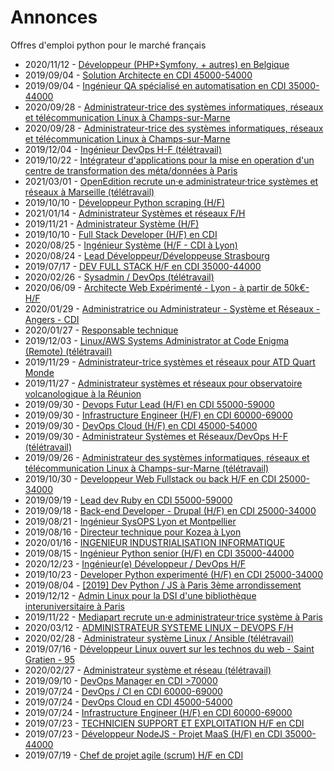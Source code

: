 # Annonces

Offres d'emploi python pour le marché français

* 2020/11/12 - [Développeur (PHP+Symfony, + autres) en Belgique](http://www.pyjobs.fr/jobs/details/6491/developpeur-php-symfony-autres-en-belgique "Développeur (PHP+Symfony, + autres) en Belgique")
* 2019/09/04 - [Solution Architecte en CDI 45000-54000](http://www.pyjobs.fr/jobs/details/6457/solution-architecte-en-cdi-45000-54000 "Solution Architecte en CDI 45000-54000")
* 2019/09/04 - [Ingénieur QA spécialisé en automatisation en CDI 35000-44000](http://www.pyjobs.fr/jobs/details/6458/ingenieur-qa-specialise-en-automatisation-en-cdi-35000-44000 "Ingénieur QA spécialisé en automatisation en CDI 35000-44000")
* 2020/09/28 - [Administrateur-trice des systèmes informatiques, réseaux et télécommunication Linux à Champs-sur-Marne](http://www.pyjobs.fr/jobs/details/6490/administrateur-trice-des-systemes-informatiques-reseaux-et-telecommunication-linux-a-champs-sur-marne "Administrateur-trice des systèmes informatiques, réseaux et télécommunication Linux à Champs-sur-Marne")
* 2020/09/28 - [Administrateur-trice des systèmes informatiques, réseaux et télécommunication Linux à Champs-sur-Marne](http://www.pyjobs.fr/jobs/details/6489/administrateur-trice-des-systemes-informatiques-reseaux-et-telecommunication-linux-a-champs-sur-marne "Administrateur-trice des systèmes informatiques, réseaux et télécommunication Linux à Champs-sur-Marne")
* 2019/12/04 - [Ingénieur DevOps H-F (télétravail)](http://www.pyjobs.fr/jobs/details/6477/ingenieur-devops-h-f-teletravail "Ingénieur DevOps H-F (télétravail)")
* 2019/10/22 - [Intégrateur d'applications pour la mise en operation d'un centre de transformation des méta/données à Paris](http://www.pyjobs.fr/jobs/details/6469/integrateur-dapplications-pour-la-mise-en-operation-dun-centre-de-transformation-des-meta-donnees-a-paris "Intégrateur d'applications pour la mise en operation d'un centre de transformation des méta/données à Paris")
* 2021/03/01 - [OpenEdition recrute un·e administrateur·trice systèmes et réseaux à Marseille (télétravail)](http://www.pyjobs.fr/jobs/details/6495/openedition-recrute-un-e-administrateur-trice-systemes-et-reseaux-a-marseille-teletravail "OpenEdition recrute un·e administrateur·trice systèmes et réseaux à Marseille (télétravail)")
* 2019/10/10 - [Développeur Python scraping (H/F)](http://www.pyjobs.fr/jobs/details/6468/developpeur-python-scraping-h-f "Développeur Python scraping (H/F)")
* 2021/01/14 - [Administrateur Systèmes et réseaux F/H](http://www.pyjobs.fr/jobs/details/6494/administrateur-systemes-et-reseaux-f-h "Administrateur Systèmes et réseaux F/H")
* 2019/11/21 - [Administrateur Système (H/F)](http://www.pyjobs.fr/jobs/details/6472/administrateur-systeme-h-f "Administrateur Système (H/F)")
* 2019/10/10 - [Full Stack Developer (H/F) en CDI](http://www.pyjobs.fr/jobs/details/6467/full-stack-developer-h-f-en-cdi "Full Stack Developer (H/F) en CDI")
* 2020/08/25 - [Ingénieur Système (H/F - CDI à Lyon)](http://www.pyjobs.fr/jobs/details/6488/ingenieur-systeme-h-f-cdi-a-lyon "Ingénieur Système (H/F - CDI à Lyon)")
* 2020/08/24 - [Lead Développeur/Développeuse Strasbourg](http://www.pyjobs.fr/jobs/details/6487/lead-developpeur-developpeuse-strasbourg "Lead Développeur/Développeuse Strasbourg")
* 2019/07/17 - [DEV FULL STACK H/F en CDI 35000-44000](http://www.pyjobs.fr/jobs/details/6446/dev-full-stack-h-f-en-cdi-35000-44000 "DEV FULL STACK H/F en CDI 35000-44000")
* 2020/02/26 - [Sysadmin / DevOps (télétravail)](http://www.pyjobs.fr/jobs/details/6482/sysadmin-devops-teletravail "Sysadmin / DevOps (télétravail)")
* 2020/06/09 - [Architecte Web Expérimenté - Lyon - à partir de 50k€- H/F](http://www.pyjobs.fr/jobs/details/6486/architecte-web-experimente-lyon-a-partir-de-50keur-h-f "Architecte Web Expérimenté - Lyon - à partir de 50k€- H/F")
* 2020/01/29 - [Administratrice ou Administrateur - Système et Réseaux - Angers - CDI](http://www.pyjobs.fr/jobs/details/6481/administratrice-ou-administrateur-systeme-et-reseaux-angers-cdi "Administratrice ou Administrateur - Système et Réseaux - Angers - CDI")
* 2020/01/27 - [Responsable technique](http://www.pyjobs.fr/jobs/details/6480/responsable-technique "Responsable technique")
* 2019/12/03 - [Linux/AWS Systems Administrator at Code Enigma (Remote) (télétravail)](http://www.pyjobs.fr/jobs/details/6476/linux-aws-systems-administrator-at-code-enigma-remote-teletravail "Linux/AWS Systems Administrator at Code Enigma (Remote) (télétravail)")
* 2019/11/29 - [Administrateur-trice systèmes et réseaux pour ATD Quart Monde](http://www.pyjobs.fr/jobs/details/6475/administrateur-trice-systemes-et-reseaux-pour-atd-quart-monde "Administrateur-trice systèmes et réseaux pour ATD Quart Monde")
* 2019/11/27 - [Administrateur systèmes et réseaux pour observatoire volcanologique à la Réunion](http://www.pyjobs.fr/jobs/details/6474/administrateur-systemes-et-reseaux-pour-observatoire-volcanologique-a-la-reunion "Administrateur systèmes et réseaux pour observatoire volcanologique à la Réunion")
* 2019/09/30 - [Devops Futur Lead (H/F) en CDI 55000-59000](http://www.pyjobs.fr/jobs/details/6464/devops-futur-lead-h-f-en-cdi-55000-59000 "Devops Futur Lead (H/F) en CDI 55000-59000")
* 2019/09/30 - [Infrastructure Engineer (H/F) en CDI 60000-69000](http://www.pyjobs.fr/jobs/details/6466/infrastructure-engineer-h-f-en-cdi-60000-69000 "Infrastructure Engineer (H/F) en CDI 60000-69000")
* 2019/09/30 - [DevOps Cloud (H/F) en CDI 45000-54000](http://www.pyjobs.fr/jobs/details/6465/devops-cloud-h-f-en-cdi-45000-54000 "DevOps Cloud (H/F) en CDI 45000-54000")
* 2019/09/30 - [Administrateur Systèmes et Réseaux/DevOps H-F (télétravail)](http://www.pyjobs.fr/jobs/details/6463/administrateur-systemes-et-reseaux-devops-h-f-teletravail "Administrateur Systèmes et Réseaux/DevOps H-F (télétravail)")
* 2019/09/26 - [Administrateur des systèmes informatiques, réseaux et télécommunication Linux à Champs-sur-Marne (télétravail)](http://www.pyjobs.fr/jobs/details/6462/administrateur-des-systemes-informatiques-reseaux-et-telecommunication-linux-a-champs-sur-marne-teletravail "Administrateur des systèmes informatiques, réseaux et télécommunication Linux à Champs-sur-Marne (télétravail)")
* 2019/10/30 - [Developpeur Web Fullstack ou back H/F en CDI 25000-34000](http://www.pyjobs.fr/jobs/details/6471/developpeur-web-fullstack-ou-back-h-f-en-cdi-25000-34000 "Developpeur Web Fullstack ou back H/F en CDI 25000-34000")
* 2019/09/19 - [Lead dev Ruby en CDI 55000-59000](http://www.pyjobs.fr/jobs/details/6461/lead-dev-ruby-en-cdi-55000-59000 "Lead dev Ruby en CDI 55000-59000")
* 2019/09/18 - [Back-end Developer - Drupal (H/F) en CDI 25000-34000](http://www.pyjobs.fr/jobs/details/6460/back-end-developer-drupal-h-f-en-cdi-25000-34000 "Back-end Developer - Drupal (H/F) en CDI 25000-34000")
* 2019/08/21 - [Ingénieur SysOPS Lyon et Montpellier](http://www.pyjobs.fr/jobs/details/6456/ingenieur-sysops-lyon-et-montpellier "Ingénieur SysOPS Lyon et Montpellier")
* 2019/08/16 - [Directeur technique pour Kozea à Lyon](http://www.pyjobs.fr/jobs/details/6455/directeur-technique-pour-kozea-a-lyon "Directeur technique pour Kozea à Lyon")
* 2020/01/16 - [INGENIEUR INDUSTRIALISATION INFORMATIQUE](http://www.pyjobs.fr/jobs/details/6479/ingenieur-industrialisation-informatique "INGENIEUR INDUSTRIALISATION INFORMATIQUE")
* 2019/08/15 - [Ingénieur Python senior (H/F) en CDI 35000-44000](http://www.pyjobs.fr/jobs/details/6454/ingenieur-python-senior-h-f-en-cdi-35000-44000 "Ingénieur Python senior (H/F) en CDI 35000-44000")
* 2020/12/23 - [Ingénieur(e) Développeur / DevOps H/F](http://www.pyjobs.fr/jobs/details/6493/ingenieur-e-developpeur-devops-h-f "Ingénieur(e) Développeur / DevOps H/F")
* 2019/10/23 - [Developer Python experimenté (H/F) en CDI 25000-34000](http://www.pyjobs.fr/jobs/details/6470/developer-python-experimente-h-f-en-cdi-25000-34000 "Developer Python experimenté (H/F) en CDI 25000-34000")
* 2019/08/04 - [[2019] Dev Python / JS à Paris 3ème arrondissement](http://www.pyjobs.fr/jobs/details/6453/2019-dev-python-js-a-paris-3eme-arrondissement "[2019] Dev Python / JS à Paris 3ème arrondissement")
* 2019/12/12 - [Admin Linux pour la DSI d'une bibliothèque interuniversitaire à Paris](http://www.pyjobs.fr/jobs/details/6478/admin-linux-pour-la-dsi-dune-bibliotheque-interuniversitaire-a-paris "Admin Linux pour la DSI d'une bibliothèque interuniversitaire à Paris")
* 2019/11/22 - [Mediapart recrute un·e administrateur·trice système à Paris](http://www.pyjobs.fr/jobs/details/6473/mediapart-recrute-un-e-administrateur-trice-systeme-a-paris "Mediapart recrute un·e administrateur·trice système à Paris")
* 2020/03/12 - [ADMINISTRATEUR SYSTEME LINUX – DEVOPS F/H](http://www.pyjobs.fr/jobs/details/6485/administrateur-systeme-linux-devops-f-h "ADMINISTRATEUR SYSTEME LINUX – DEVOPS F/H")
* 2020/02/28 - [Administrateur système Linux / Ansible (télétravail)](http://www.pyjobs.fr/jobs/details/6484/administrateur-systeme-linux-ansible-teletravail "Administrateur système Linux / Ansible (télétravail)")
* 2019/07/16 - [Développeur Linux ouvert sur les technos du web - Saint Gratien - 95](http://www.pyjobs.fr/jobs/details/6445/developpeur-linux-ouvert-sur-les-technos-du-web-saint-gratien-95 "Développeur Linux ouvert sur les technos du web - Saint Gratien - 95")
* 2020/02/27 - [Administrateur système et réseau (télétravail)](http://www.pyjobs.fr/jobs/details/6483/administrateur-systeme-et-reseau-teletravail "Administrateur système et réseau (télétravail)")
* 2019/09/10 - [DevOps Manager en CDI >70000](http://www.pyjobs.fr/jobs/details/6459/devops-manager-en-cdi-70000 "DevOps Manager en CDI >70000")
* 2019/07/24 - [DevOps / CI en CDI 60000-69000](http://www.pyjobs.fr/jobs/details/6450/devops-ci-en-cdi-60000-69000 "DevOps / CI en CDI 60000-69000")
* 2019/07/24 - [DevOps Cloud en CDI 45000-54000](http://www.pyjobs.fr/jobs/details/6452/devops-cloud-en-cdi-45000-54000 "DevOps Cloud en CDI 45000-54000")
* 2019/07/24 - [Infrastructure Engineer (H/F) en CDI 60000-69000](http://www.pyjobs.fr/jobs/details/6451/infrastructure-engineer-h-f-en-cdi-60000-69000 "Infrastructure Engineer (H/F) en CDI 60000-69000")
* 2019/07/23 - [TECHNICIEN SUPPORT ET EXPLOITATION H/F en CDI](http://www.pyjobs.fr/jobs/details/6448/technicien-support-et-exploitation-h-f-en-cdi "TECHNICIEN SUPPORT ET EXPLOITATION H/F en CDI")
* 2019/07/23 - [Développeur NodeJS - Projet MaaS (H/F) en CDI 35000-44000](http://www.pyjobs.fr/jobs/details/6449/developpeur-nodejs-projet-maas-h-f-en-cdi-35000-44000 "Développeur NodeJS - Projet MaaS (H/F) en CDI 35000-44000")
* 2019/07/19 - [Chef de projet agile (scrum) H/F en CDI](http://www.pyjobs.fr/jobs/details/6447/chef-de-projet-agile-scrum-h-f-en-cdi "Chef de projet agile (scrum) H/F en CDI")

